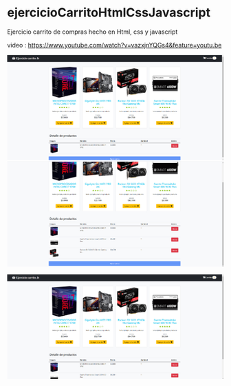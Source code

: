 # ejercicioCarritoHtmlCssJavascript
Ejercicio carrito de compras hecho en Html, css y javascript

video : https://www.youtube.com/watch?v=vazxjnYQGs4&feature=youtu.be

![](fotos/2.jpg)
![](fotos/3.jpg)

![](fotos/4.jpg)

